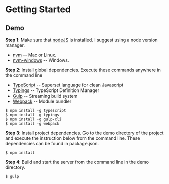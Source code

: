 # Getting Started

## Demo

**Step 1**: Make sure that [nodeJS](https://nodejs.org/en/) is installed. I suggest using a node version manager.  
  * [nvm](https://github.com/creationix/nvm) -- Mac or Linux.
  * [nvm-windows](https://github.com/coreybutler/nvm-windows) -- Windows.

**Step 2**: Install global dependencies. Execute these commands anywhere in the command line
  * [TypeScript](https://github.com/Microsoft/TypeScript) -- Superset language for clean Javascript
  * [Typings](https://github.com/typings/typings) -- TypeScript Definition Manager
  * [Gulp](https://github.com/gulpjs/gulp) -- Streaming build system
  * [Webpack](https://github.com/webpack/webpack) -- Module bundler

```shell
$ npm install -g typescript
$ npm install -g typings
$ npm install -g gulp-cli
$ npm install -g webpack
```
**Step 3**: Install project dependencies.
Go to the demo directory of the project and execute the instruction below from the command line.
These dependencies can be found in package.json.

```shell
$ npm install
```
**Step 4**: Build and start the server from the command line in the demo directory.

```shell
$ gulp
```
